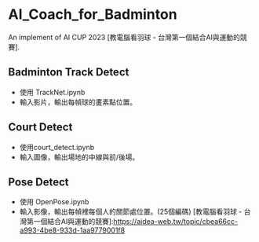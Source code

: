 # AI_Coach_for_Badminton
An implement of AI CUP 2023 [教電腦看羽球 - 台灣第一個結合AI與運動的競賽].

## Badminton Track Detect
- 使用 TrackNet.ipynb
- 輸入影片，輸出每幀球的畫素點位置。

## Court Detect
- 使用court_detect.ipynb
- 輸入圖像，輸出場地的中線與前/後場。

## Pose Detect
- 使用 OpenPose.ipynb
- 輸入影像，輸出每幀裡每個人的關節處位置。(25個編碼)
[教電腦看羽球 - 台灣第一個結合AI與運動的競賽]:https://aidea-web.tw/topic/cbea66cc-a993-4be8-933d-1aa9779001f8
